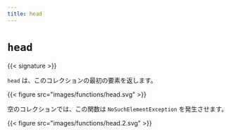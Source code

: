 ```yaml
---
title: head
---
```


# `head`

{{< signature >}}

`head` は、このコレクションの最初の要素を返します。

{{< figure src="images/functions/head.svg" >}}

空のコレクションでは、この関数は `NoSuchElementException` を発生させます。

{{< figure src="images/functions/head.2.svg" >}}
